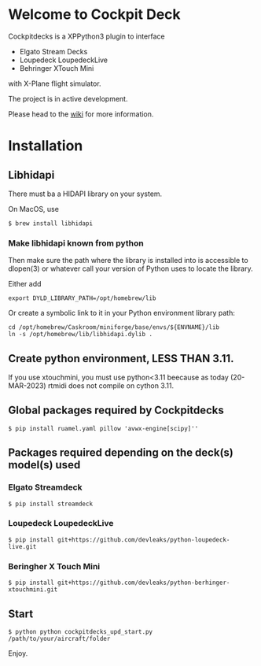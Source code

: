 # Welcome to Cockpit Deck

Cockpitdecks is a XPPython3 plugin to interface

- Elgato Stream Decks
- Loupedeck LoupedeckLive
- Behringer XTouch Mini

with X-Plane flight simulator.

The project is in active development.

Please head to the [wiki](https://github.com/devleaks/cockpitdecks/wiki) for more information.


# Installation

## Libhidapi

There must ba a HIDAPI library on your system.

On MacOS, use

```
$ brew install libhidapi
```

### Make libhidapi known from python

Then make sure the path where the library is installed into is accessible to dlopen(3)
or whatever call your version of Python uses to locate the library.

Either add

```
export DYLD_LIBRARY_PATH=/opt/homebrew/lib
```

Or create a symbolic link to it in your Python environment library path:

```
cd /opt/homebrew/Caskroom/miniforge/base/envs/${ENVNAME}/lib
ln -s /opt/homebrew/lib/libhidapi.dylib .
```


## Create python environment, LESS THAN 3.11.

If you use xtouchmini, you must use python<3.11 beecause as today (20-MAR-2023) rtmidi does not compile on cython 3.11.

## Global packages required by Cockpitdecks

```
$ pip install ruamel.yaml pillow 'avwx-engine[scipy]''
```

## Packages required depending on the deck(s) model(s) used

### Elgato Streamdeck

```
$ pip install streamdeck
```

### Loupedeck LoupedeckLive

```
$ pip install git+https://github.com/devleaks/python-loupedeck-live.git
```

### Beringher X Touch Mini

```
$ pip install git+https://github.com/devleaks/python-berhinger-xtouchmini.git
```

## Start

```
$ python python cockpitdecks_upd_start.py /path/to/your/aircraft/folder
```

Enjoy.

